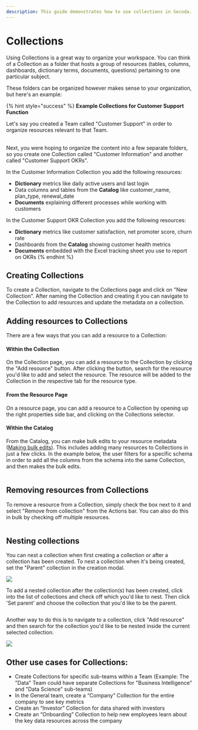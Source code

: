 ```yaml
---
description: This guide demonstrates how to use collections in Secoda.
---
```


# Collections

Using Collections is a great way to organize your workspace. You can think of a Collection as a folder that hosts a group of resources (tables, columns, dashboards, dictionary terms, documents, questions) pertaining to one particular subject.

These folders can be organized however makes sense to your organization, but here's an example:

{% hint style="success" %}
**Example Collections for Customer Support Function**

Let's say you created a Team called "Customer Support" in order to organize resources relevant to that Team.

\
Next, you were hoping to organize the content into a few separate folders, so you create one Collection called "Customer Information" and another called "Customer Support OKRs".

In the Customer Information Collection you add the following resources:

* **Dictionary** metrics like daily active users and last login
* Data columns and tables from the **Catalog** like customer\_name, plan\_type, renewal\_date
* **Documents** explaining different processes while working with customers

In the Customer Support OKR Collection you add the following resources:

* **Dictionary** metrics like customer satisfaction, net promoter score, churn rate
* Dashboards from the **Catalog** showing customer health metrics
* **Documents** embedded with the Excel tracking sheet you use to report on OKRs
{% endhint %}

## Creating Collections

To create a Collection, navigate to the Collections page and click on "New Collection". After naming the Collection and creating it you can navigate to the Collection to add resources and update the metadata on a collection.

## Adding resources to Collections

There are a few ways that you can add a resource to a Collection:

#### Within the Collection

On the Collection page, you can add a resource to the Collection by clicking the "Add resource" button. After clicking the button, search for the resource you'd like to add and select the resource. The resource will be added to the Collection in the respective tab for the resource type.

#### From the Resource Page

On a resource page, you can add a resource to a Collection by opening up the right properties side bar, and clicking on the Collections selector.

#### Within the Catalog

From the Catalog, you can make bulk edits to your resource metadata ([Making bulk edits](../resource-and-metadata-management/add-documentation/bulk-editing-resources.md)). This includes adding many resources to Collections in just a few clicks. In the example below, the user filters for a specific schema in order to add all the columns from the schema into the same Collection, and then makes the bulk edits.

<figure><img src="https://secoda-public-media-assets.s3.amazonaws.com/809ef395-e987-4415-807c-bf140572be41.gif" alt=""><figcaption></figcaption></figure>

## Removing resources from Collections

To remove a resource from a Collection, simply check the box next to it and select "Remove from collection" from the Actions bar. You can also do this in bulk by checking off multiple resources.

<figure><img src="../.gitbook/assets/Screenshot 2024-07-29 at 3.57.00 PM.png" alt=""><figcaption></figcaption></figure>

## Nesting collections

You can nest a collection when first creating a collection or after a collection has been created. To nest a collection when it's being created, set the "Parent" collection in the creation modal.

![](https://secoda-public-media-assets.s3.amazonaws.com/image%20\(10\)%20\(1\).png)

To add a nested collection after the collection(s) has been created, click into the list of collections and check off which you'd like to nest. Then click 'Set parent' and choose the collection that you'd like to be the parent.

<figure><img src="https://secoda-public-media-assets.s3.amazonaws.com/4d454f86-ac7d-4b5f-a341-fabe43f7e076.png" alt=""><figcaption></figcaption></figure>

Another way to do this is to navigate to a collection, click "Add resource" and then search for the collection you'd like to be nested inside the current selected collection.

![](https://secoda-public-media-assets.s3.amazonaws.com/image%20\(5\)%20\(1\)%20\(2\).png)

## **Other use cases for Collections:**

* Create Collections for specific sub-teams within a Team (Example: The "Data" Team could have separate Collections for "Business Intelligence" and "Data Science" sub-teams)
* In the General team, create a “Company” Collection for the entire company to see key metrics
* Create an “Investor” Collection for data shared with investors
* Create an “Onboarding” Collection to help new employees learn about the key data resources across the company
